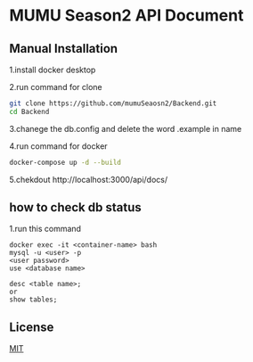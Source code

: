 # MUMU Season2 API Document


## Manual Installation

1.install docker desktop  

2.run command for clone
```bash
git clone https://github.com/mumuSeaosn2/Backend.git
cd Backend
```

3.chanege the db.config and delete the word .example in name

4.run command for docker
```bash
docker-compose up -d --build
```

5.chekdout http://localhost:3000/api/docs/

## how to check db status


1.run this command
```
docker exec -it <container-name> bash
mysql -u <user> -p
<user password>
use <database name>

desc <table name>;
or
show tables;
```
## License

[MIT](LICENSE)
